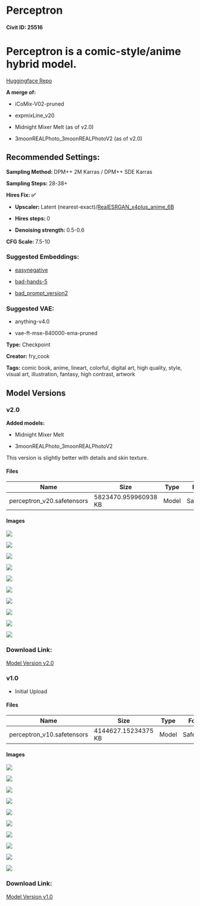 # Perceptron

#### Civit ID: 25516

<h1><strong>Perceptron is a comic-style/anime hybrid model.</strong></h1><p><a target="_blank" rel="ugc" href="https://huggingface.co/fry-cook/Perceptron">Huggingface Repo</a></p><p><strong>A merge of:</strong></p><ul><li><p>iCoMix-V02-pruned</p></li><li><p>expmixLine_v20</p></li><li><p>Midnight Mixer Melt (as of v2.0)</p></li><li><p>3moonREALPhoto_3moonREALPhotoV2 (as of v2.0)</p></li></ul><h2>Recommended Settings:</h2><p><strong>Sampling Method: </strong>DPM++ 2M Karras / DPM++ SDE Karras</p><p><strong>Sampling Steps: </strong>28-38+</p><p><strong>Hires Fix: ✅</strong></p><ul><li><p><strong>Upscaler: </strong>Latent (nearest-exact)/<a target="_blank" rel="ugc" href="https://github.com/xinntao/Real-ESRGAN/blob/master/docs/anime_model.md">RealESRGAN_x4plus_anime_6B</a></p></li><li><p><strong>Hires steps: </strong>0</p></li><li><p><strong>Denoising strength: </strong>0.5-0.6</p></li></ul><p><strong>CFG Scale: </strong>7.5-10</p><h3>Suggested Embeddings:</h3><ul><li><p><a target="_blank" rel="ugc" href="https://huggingface.co/datasets/gsdf/EasyNegative">easynegative</a></p></li><li><p><a target="_blank" rel="ugc" href="https://huggingface.co/yesyeahvh/bad-hands-5">bad-hands-5</a></p></li><li><p><a target="_blank" rel="ugc" href="https://huggingface.co/datasets/Nerfgun3/bad_prompt">bad_prompt_version2</a></p></li></ul><h3>Suggested VAE:</h3><ul><li><p>anything-v4.0</p></li><li><p>vae-ft-mse-840000-ema-pruned</p></li></ul>

**Type:** Checkpoint

**Creator:** fry_cook

**Tags:** comic book, anime, lineart, colorful, digital art, high quality, style, visual art, illustration, fantasy, high contrast, artwork

## Model Versions

### v2.0

<p><strong>Added models:</strong></p><ul><li><p>Midnight Mixer Melt</p></li><li><p>3moonREALPhoto_3moonREALPhotoV2</p></li></ul><p>This version is slightly better with details and skin texture.</p>

#### Files

| Name | Size | Type | Format | Download Url | AutoV1 | AutoV2 | SHA256 | CRC32 | BLAKE3 |
| --- | --- | --- | --- | --- | --- | --- | --- | --- | --- |
| perceptron_v20.safetensors | 5823470.959960938 KB | Model | SafeTensor | https://civitai.com/api/download/models/40695 | A3566523 | 600087DBBA | 600087DBBAB0F799DD6A7A155DB1D92BDCB484737D3C5C2BEA206318763C902D | 44221DFF | 2E1C0ADC900F1367E997299FC87FE5560825A69785BB5DBBD7FFDDE9F8E6E79B |

#### Images

<p><img src="https://image.civitai.com/xG1nkqKTMzGDvpLrqFT7WA/ef1ac49d-78d3-40dc-22e2-9130fd765800/width=450/449955.jpeg" /></p>

<p><img src="https://image.civitai.com/xG1nkqKTMzGDvpLrqFT7WA/5b83ab74-1798-45d1-fe6e-7b3018835a00/width=450/449825.jpeg" /></p>

<p><img src="https://image.civitai.com/xG1nkqKTMzGDvpLrqFT7WA/243eb90f-0289-4ad1-b6f5-1e66279deb00/width=450/449826.jpeg" /></p>

<p><img src="https://image.civitai.com/xG1nkqKTMzGDvpLrqFT7WA/cb3dfd02-c001-4d95-378b-1ba0becd1900/width=450/450028.jpeg" /></p>

<p><img src="https://image.civitai.com/xG1nkqKTMzGDvpLrqFT7WA/f134d41b-a73d-4eca-5797-f5be5ae39500/width=450/450126.jpeg" /></p>

<p><img src="https://image.civitai.com/xG1nkqKTMzGDvpLrqFT7WA/540b5c2d-aea8-4b28-2f42-7feeb8de7300/width=450/449829.jpeg" /></p>

<p><img src="https://image.civitai.com/xG1nkqKTMzGDvpLrqFT7WA/ac2a984d-e3ef-44db-29ca-82cb0b2a4700/width=450/449831.jpeg" /></p>

<p><img src="https://image.civitai.com/xG1nkqKTMzGDvpLrqFT7WA/6af84c25-34c9-4fe2-4cf8-aa427849d000/width=450/449867.jpeg" /></p>

<p><img src="https://image.civitai.com/xG1nkqKTMzGDvpLrqFT7WA/199246a0-0aaa-4490-c522-9fce226cb100/width=450/449836.jpeg" /></p>

<p><img src="https://image.civitai.com/xG1nkqKTMzGDvpLrqFT7WA/6c9bd7a3-c2c4-44cc-8a61-aa74cc743200/width=450/449838.jpeg" /></p>

### Download Link:

[Model Version v2.0](https://civitai.com/api/download/models/40695)

### v1.0

<ul><li><p>Initial Upload</p></li></ul>

#### Files

| Name | Size | Type | Format | Download Url | AutoV1 | AutoV2 | SHA256 | CRC32 | BLAKE3 |
| --- | --- | --- | --- | --- | --- | --- | --- | --- | --- |
| perceptron_v10.safetensors | 4144627.15234375 KB | Model | SafeTensor | https://civitai.com/api/download/models/30548 | A5693146 | D4225BEFB6 | D4225BEFB667D66C1018DB5EC66C45FBA9B649CBA15738BD565BD721EDC14F2E | 7272F726 | 30A794E7A908B15603587478431491328808A01300A4861ABBD2B2836BE0A3AF |

#### Images

<p><img src="https://image.civitai.com/xG1nkqKTMzGDvpLrqFT7WA/00f3cc41-7c5f-4ab0-d066-7bddb31f3c00/width=450/346939.jpeg" /></p>

<p><img src="https://image.civitai.com/xG1nkqKTMzGDvpLrqFT7WA/86f79637-30fa-4a98-7c43-b0e545911800/width=450/346945.jpeg" /></p>

<p><img src="https://image.civitai.com/xG1nkqKTMzGDvpLrqFT7WA/db29532a-a8ca-49b3-8bb0-b7d33cfa5500/width=450/346947.jpeg" /></p>

<p><img src="https://image.civitai.com/xG1nkqKTMzGDvpLrqFT7WA/bc4ebeae-c0b4-47e9-aca4-4f8d87097200/width=450/346946.jpeg" /></p>

<p><img src="https://image.civitai.com/xG1nkqKTMzGDvpLrqFT7WA/b5a217c5-1a11-40bb-d4b6-ba97089e2d00/width=450/346944.jpeg" /></p>

<p><img src="https://image.civitai.com/xG1nkqKTMzGDvpLrqFT7WA/f2dd48b0-8049-4af9-937e-081e17ce9300/width=450/346948.jpeg" /></p>

<p><img src="https://image.civitai.com/xG1nkqKTMzGDvpLrqFT7WA/aa22b560-ba2e-438c-888e-86f29a26e800/width=450/346943.jpeg" /></p>

<p><img src="https://image.civitai.com/xG1nkqKTMzGDvpLrqFT7WA/13bb6261-3e5e-494a-3631-4bf1d14d1300/width=450/346942.jpeg" /></p>

<p><img src="https://image.civitai.com/xG1nkqKTMzGDvpLrqFT7WA/64bb877c-d789-4674-dca3-a2483f4ec400/width=450/346941.jpeg" /></p>

<p><img src="https://image.civitai.com/xG1nkqKTMzGDvpLrqFT7WA/c5bb5308-ad69-40d0-9cd2-50860d2c2c00/width=450/346940.jpeg" /></p>

### Download Link:

[Model Version v1.0](https://civitai.com/api/download/models/30548)


